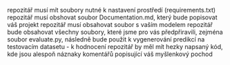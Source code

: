repozitář musí mít soubory nutné k nastavení prostředí (requirements.txt)
repozitář musí obshovat soubor Documentation.md, který bude popisovat váš projekt
repozitář musí obsahovat soubor s vaším modelem
repozitář bude obsahovat všechny soubory, které jsme pro vás předpřiravili, zejména soubor evaluate.py,
následně
bude použit k vygenerování predikcí na testovacím datasetu - k hodnocení
repozitář by měl mít hezky napsaný kód, kde jsou alespoň náznaky komentářů popisující váš myšlenkový pochod